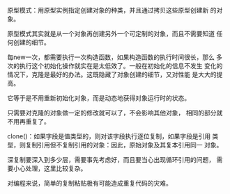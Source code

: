 原型模式：用原型实例指定创建对象的种类，并且通过拷贝这些原型创建新
的对象。

原型模式其实就是从一个对象再创建另外一个可定制的对象，而且不需要知道
任何创建的细节。

每new一次，都需要执行一次构造函数，如果构造函数的执行时间很长，那么
多次的执行这个初始化操作就实在是太低效了。一般在初始化的信息不发生
变化的情况下，克隆是最好的办法。这既隐藏了对象创建的细节，又对性能
是大大的提高。

它等于是不用重新初始化对象，而是动态地获得对象运行时的状态。

只需要对克隆的对象做一定的修改就可以了，不会影响其他对象，
相同的部分就不用再重复了。

clone()：如果字段是值类型的，则对该字段执行逐位复制，如果字段是引用
类型，则复制引用但不复制引用的对象：因此，原始对象及其复本引用同一
对象。

深复制要深入到多少层，需要事先考虑好，而且要当心出现循环引用的问题，
需要小心处理，这里比较复杂。

对编程来说，简单的复制粘贴极有可能造成重复代码的灾难。